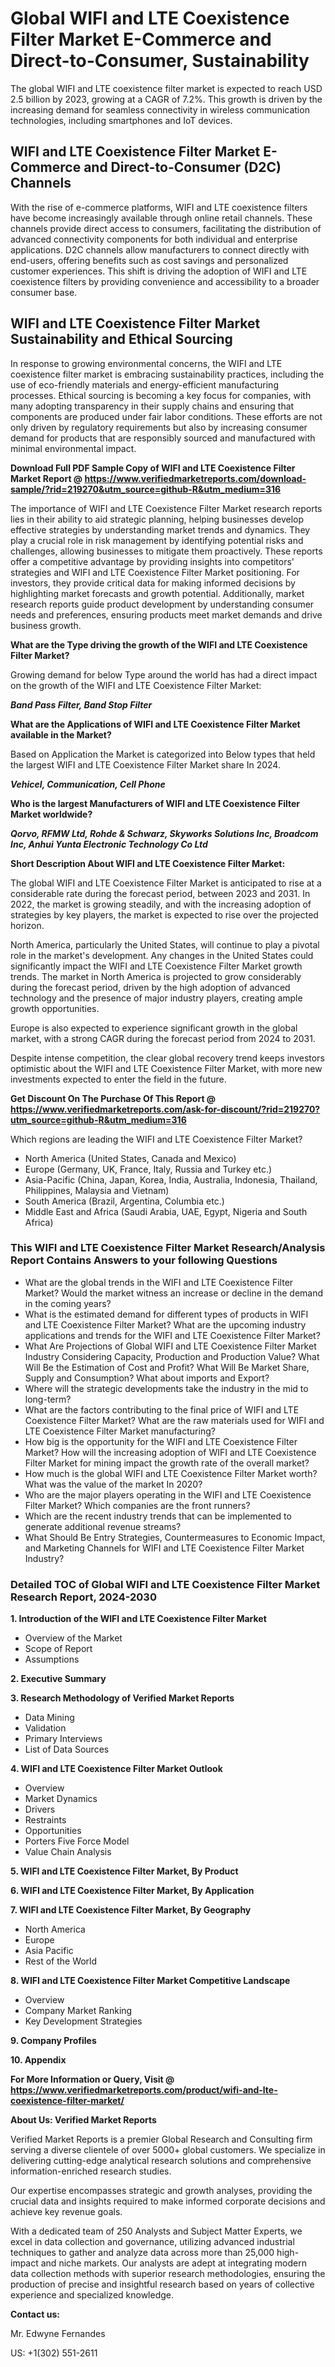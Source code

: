 <h1>Global WIFI and LTE Coexistence Filter Market E-Commerce and Direct-to-Consumer, Sustainability</h1><p class=""><p>The global WIFI and LTE coexistence filter market is expected to reach USD 2.5 billion by 2023, growing at a CAGR of 7.2%. This growth is driven by the increasing demand for seamless connectivity in wireless communication technologies, including smartphones and IoT devices.</p><h2>WIFI and LTE Coexistence Filter Market E-Commerce and Direct-to-Consumer (D2C) Channels</h2><p>With the rise of e-commerce platforms, WIFI and LTE coexistence filters have become increasingly available through online retail channels. These channels provide direct access to consumers, facilitating the distribution of advanced connectivity components for both individual and enterprise applications. D2C channels allow manufacturers to connect directly with end-users, offering benefits such as cost savings and personalized customer experiences. This shift is driving the adoption of WIFI and LTE coexistence filters by providing convenience and accessibility to a broader consumer base.</p><h2>WIFI and LTE Coexistence Filter Market Sustainability and Ethical Sourcing</h2><p>In response to growing environmental concerns, the WIFI and LTE coexistence filter market is embracing sustainability practices, including the use of eco-friendly materials and energy-efficient manufacturing processes. Ethical sourcing is becoming a key focus for companies, with many adopting transparency in their supply chains and ensuring that components are produced under fair labor conditions. These efforts are not only driven by regulatory requirements but also by increasing consumer demand for products that are responsibly sourced and manufactured with minimal environmental impact.</p></p><p class=""><strong>Download Full PDF Sample Copy of WIFI and LTE Coexistence Filter Market Report @ <a href="https://www.verifiedmarketreports.com/download-sample/?rid=219270&utm_source=github-R&utm_medium=316" target="_blank">https://www.verifiedmarketreports.com/download-sample/?rid=219270&utm_source=github-R&utm_medium=316</a></strong></p><p>The importance of&nbsp;WIFI and LTE Coexistence Filter Market research reports lies in their ability to aid strategic planning, helping businesses develop effective strategies by understanding market trends and dynamics. They play a crucial role in risk management by identifying potential risks and challenges, allowing businesses to mitigate them proactively. These reports offer a competitive advantage by providing insights into competitors' strategies and WIFI and LTE Coexistence Filter Market positioning. For investors, they provide critical data for making informed decisions by highlighting market forecasts and growth potential. Additionally, market research reports guide product development by understanding consumer needs and preferences, ensuring products meet market demands and drive business growth.</p><p><strong>What are the&nbsp;Type driving the growth of the WIFI and LTE Coexistence Filter Market?</strong></p><p id="" class="">Growing demand for below Type around the world has had a direct impact on the growth of the WIFI and LTE Coexistence Filter Market:</p><p class=""><em><strong>Band Pass Filter, Band Stop Filter</strong></em></p><p class=""><strong>What are the&nbsp;Applications&nbsp;of WIFI and LTE Coexistence Filter Market available in the Market?</strong></p><p id="" class="">Based on Application the Market is categorized into Below types that held the largest WIFI and LTE Coexistence Filter Market share In 2024.</p><p class=""><em><strong>Vehicel, Communication, Cell Phone</strong></em></p><p class=""><strong>Who is the largest Manufacturers of WIFI and LTE Coexistence Filter Market worldwide?</strong></p><p><em><strong>Qorvo, RFMW Ltd, Rohde & Schwarz, Skyworks Solutions Inc, Broadcom Inc, Anhui Yunta Electronic Technology Co Ltd</strong></em></p><p id="" class=""><strong>Short Description About WIFI and LTE Coexistence Filter Market:</strong></p><p>The global WIFI and LTE Coexistence Filter Market is anticipated to rise at a considerable rate during the forecast period, between 2023 and 2031. In 2022, the market is growing steadily, and with the increasing adoption of strategies by key players, the market is expected to rise over the projected horizon.</p><p>North America, particularly the United States, will continue to play a pivotal role in the market's development. Any changes in the United States could significantly impact the WIFI and LTE Coexistence Filter Market growth trends. The market in North America is projected to grow considerably during the forecast period, driven by the high adoption of advanced technology and the presence of major industry players, creating ample growth opportunities.</p><p>Europe is also expected to experience significant growth in the global market, with a strong CAGR during the forecast period from 2024 to 2031.</p><p>Despite intense competition, the clear global recovery trend keeps investors optimistic about the WIFI and LTE Coexistence Filter Market, with more new investments expected to enter the field in the future.</p><p id="" class=""><strong>Get Discount On The Purchase Of This Report @ <a href="https://www.verifiedmarketreports.com/ask-for-discount/?rid=219270?utm_source=github-R&utm_medium=316" target="_blank">https://www.verifiedmarketreports.com/ask-for-discount/?rid=219270?utm_source=github-R&utm_medium=316</a></strong></p><p class="">Which regions are leading the WIFI and LTE Coexistence Filter Market?</p><ul><li>North America (United States, Canada and Mexico)</li><li>Europe (Germany, UK, France, Italy, Russia and Turkey etc.)</li><li>Asia-Pacific (China, Japan, Korea, India, Australia, Indonesia, Thailand, Philippines, Malaysia and Vietnam)</li><li>South America (Brazil, Argentina, Columbia etc.)</li><li>Middle East and Africa (Saudi Arabia, UAE, Egypt, Nigeria and South Africa)</li></ul><h3 id="" class="">This WIFI and LTE Coexistence Filter Market Research/Analysis Report Contains Answers to your following Questions</h3><ul><li>What are the global trends in the WIFI and LTE Coexistence Filter Market? Would the market witness an increase or decline in the demand in the coming years?</li><li>What is the estimated demand for different types of products in WIFI and LTE Coexistence Filter Market? What are the upcoming industry applications and trends for the WIFI and LTE Coexistence Filter Market?</li><li>What Are Projections of Global WIFI and LTE Coexistence Filter Market Industry Considering Capacity, Production and Production Value? What Will Be the Estimation of Cost and Profit? What Will Be Market Share, Supply and Consumption? What about imports and Export?</li><li>Where will the strategic developments take the industry in the mid to long-term?</li><li>What are the factors contributing to the final price of WIFI and LTE Coexistence Filter Market? What are the raw materials used for WIFI and LTE Coexistence Filter Market manufacturing?</li><li>How big is the opportunity for the WIFI and LTE Coexistence Filter Market? How will the increasing adoption of WIFI and LTE Coexistence Filter Market for mining impact the growth rate of the overall market?</li><li>How much is the global WIFI and LTE Coexistence Filter Market worth? What was the value of the market In 2020?</li><li>Who are the major players operating in the WIFI and LTE Coexistence Filter Market? Which companies are the front runners?</li><li>Which are the recent industry trends that can be implemented to generate additional revenue streams?</li><li>What Should Be Entry Strategies, Countermeasures to Economic Impact, and Marketing Channels for WIFI and LTE Coexistence Filter Market Industry?</li></ul><h3 id="" class="">Detailed TOC of Global WIFI and LTE Coexistence Filter Market Research Report, 2024-2030</h3><p id="" class=""><strong>1. Introduction of the WIFI and LTE Coexistence Filter Market</strong></p><ul><li>Overview of the Market</li><li>Scope of Report</li><li>Assumptions</li></ul><p id="" class=""><strong>2. Executive Summary</strong></p><p id="" class=""><strong>3. Research Methodology of Verified Market Reports</strong></p><ul><li>Data Mining</li><li>Validation</li><li>Primary Interviews</li><li>List of Data Sources</li></ul><p id="" class=""><strong>4. WIFI and LTE Coexistence Filter Market Outlook</strong></p><ul><li>Overview</li><li>Market Dynamics</li><li>Drivers</li><li>Restraints</li><li>Opportunities</li><li>Porters Five Force Model</li><li>Value Chain Analysis</li></ul><p id="" class=""><strong>5. WIFI and LTE Coexistence Filter Market, By Product</strong></p><p id="" class=""><strong>6. WIFI and LTE Coexistence Filter Market, By Application</strong></p><p id="" class=""><strong>7. WIFI and LTE Coexistence Filter Market, By Geography</strong></p><ul><li>North America</li><li>Europe</li><li>Asia Pacific</li><li>Rest of the World</li></ul><p id="" class=""><strong>8. WIFI and LTE Coexistence Filter Market Competitive Landscape</strong></p><ul><li>Overview</li><li>Company Market Ranking</li><li>Key Development Strategies</li></ul><p id="" class=""><strong>9. Company Profiles</strong></p><p id="" class=""><strong>10. Appendix</strong></p><p id="" class=""><strong>For More Information or Query, Visit @ <a href="https://www.verifiedmarketreports.com/product/wifi-and-lte-coexistence-filter-market/" target="_blank">https://www.verifiedmarketreports.com/product/wifi-and-lte-coexistence-filter-market/</a></strong></p><p id="" class=""><strong>About Us: Verified Market Reports</strong></p><p id="" class="">Verified Market Reports is a premier Global Research and Consulting firm serving a diverse clientele of over 5000+ global customers. We specialize in delivering cutting-edge analytical research solutions and comprehensive information-enriched research studies.</p><p id="" class="">Our expertise encompasses strategic and growth analyses, providing the crucial data and insights required to make informed corporate decisions and achieve key revenue goals.</p><p id="" class="">With a dedicated team of 250 Analysts and Subject Matter Experts, we excel in data collection and governance, utilizing advanced industrial techniques to gather and analyze data across more than 25,000 high-impact and niche markets. Our analysts are adept at integrating modern data collection methods with superior research methodologies, ensuring the production of precise and insightful research based on years of collective experience and specialized knowledge.</p><p id="" class=""><strong>Contact us:</strong></p><p id="" class="">Mr. Edwyne Fernandes</p><p id="" class="">US: +1(302) 551-2611</p>